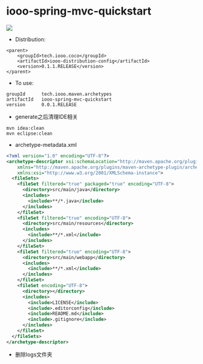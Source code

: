 # iooo-spring-mvc-quickstart

[![](https://jitpack.io/v/Ivan97/iooo-spring-mvc-quickstart.svg)](https://jitpack.io/#Ivan97/iooo-spring-mvc-quickstart)

- Distribution:

```
<parent>
    <groupId>tech.iooo.coco</groupId>
    <artifactId>iooo-distribution-config</artifactId>
    <version>0.1.1.RELEASE</version>
</parent>
```

- To use:

```
groupId      tech.iooo.maven.archetypes
artifactId   iooo-spring-mvc-quickstart
version      0.0.1.RELEASE
```

- generate之后清理IDE相关
```
mvn idea:clean
mvn eclipse:clean
```

- archetype-metadata.xml
```xml
<?xml version="1.0" encoding="UTF-8"?>
<archetype-descriptor xsi:schemaLocation="http://maven.apache.org/plugins/maven-archetype-plugin/archetype-descriptor/1.0.0 http://maven.apache.org/xsd/archetype-descriptor-1.0.0.xsd" name="iooo-spring-mvc-quickstart"
    xmlns="http://maven.apache.org/plugins/maven-archetype-plugin/archetype-descriptor/1.0.0"
    xmlns:xsi="http://www.w3.org/2001/XMLSchema-instance">
  <fileSets>
    <fileSet filtered="true" packaged="true" encoding="UTF-8">
      <directory>src/main/java</directory>
      <includes>
        <include>**/*.java</include>
      </includes>
    </fileSet>
    <fileSet filtered="true" encoding="UTF-8">
      <directory>src/main/resources</directory>
      <includes>
        <include>**/*.xml</include>
      </includes>
    </fileSet>
    <fileSet filtered="true" encoding="UTF-8">
      <directory>src/main/webapp</directory>
      <includes>
        <include>**/*.xml</include>
      </includes>
    </fileSet>
    <fileSet encoding="UTF-8">
      <directory></directory>
      <includes>
        <include>LICENSE</include>
        <include>.editorconfig</include>
        <include>README.md</include>
        <include>.gitignore</include>
      </includes>
    </fileSet>
  </fileSets>
</archetype-descriptor>

```

- 删除logs文件夹
